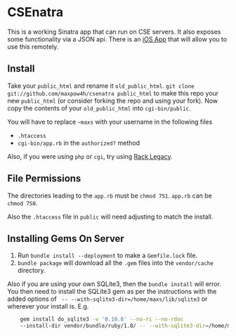 # CSEnatra

This is a working Sinatra app that can run on CSE
servers. It also exposes some functionality via
a JSON api. There is an [iOS App](https://github.com/maxpow4h/k17_ios)
that will allow you to use this remotely.

## Install

Take your `public_html` and rename it `old_public_html`.
`git clone git://github.com/maxpow4h/csenatra public_html`
to make this repo your new `public_html` (or consider forking
the repo and using your fork). Now copy the contents of your
`old_public_html` into `cgi-bin/public`.

You will have to replace `~maxs` with your username in the
following files

- `.htaccess`
- `cgi-bin/app.rb` in the `authorized?` method

Also, if you were using `php` or `cgi`, try using
[Rack Legacy](https://github.com/eric1234/rack-legacy).

## File Permissions

The directories leading to the `app.rb` must be `chmod 751`.
`app.rb` can be `chmod 750`.

Also the `.htaccess` file in `public` will need adjusting to match
the install.

## Installing Gems On Server

1. Run `bundle install --deployment` to make a `Gemfile.lock` file.
2. `bundle package` will download all the `.gem` files into the
  `vendor/cache` directory.

Also if you are using your own SQLite3, then the `bundle install` will
error. You then need to install the SQLite3 gem as per the instructions
with the added options of ` -- --with-sqlite3-dir=/home/maxs/lib/sqlite3`
or wherever your install is. E.g.

```sh
    gem install do_sqlite3 -v '0.10.8' --no-ri --no-rdoc
    --install-dir vendor/bundle/ruby/1.8/ -- --with-sqlite3-dir=/home/maxs/lib/sqlite3
```
